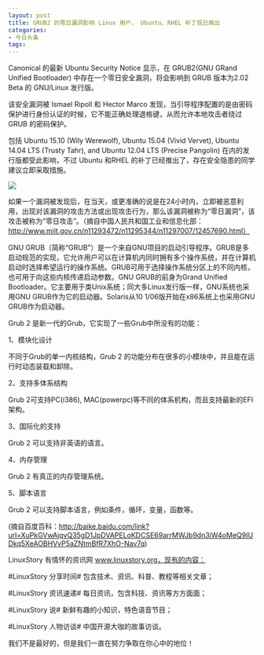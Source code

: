```yaml
---
layout: post
title: GRUB2 的零日漏洞影响 Linux 用户， Ubuntu、RHEL 补丁现已推出
categories:
- 今日头条
tags:
---
```

Canonical 的最新 Ubuntu Security Notice 显示，在 GRUB2(GNU GRand Unified Bootloader) 中存在一个零日安全漏洞，将会影响到 GRUB 版本为2.02 Beta 的 GNU/Linux 发行版。

该安全漏洞被 Ismael Ripoll 和 Hector Marco 发现，当引导程序配置的是由密码保护进行身份认证的时候，它不能正确处理退格键，从而允许本地攻击者绕过 GRUB 的密码保护。

包括 Ubuntu 15.10 (Wily Werewolf), Ubuntu 15.04 (Vivid Vervet), Ubuntu 14.04 LTS (Trusty Tahr), and Ubuntu 12.04 LTS (Precise Pangolin) 在内的发行版都受此影响，不过 Ubuntu 和RHEL 的补丁已经推出了，存在安全隐患的同学建议立即采取措施。

![](http://p3.pstatp.com/large/10672/3628252718)

如果一个漏洞被发现后，在当天，或更准确的说是在24小时内，立即被恶意利用，出现对该漏洞的攻击方法或出现攻击行为，那么该漏洞被称为“零日漏洞”，该攻击被称为“零日攻击”。（摘自中国人民共和国工业和信息化部：http://www.miit.gov.cn/n11293472/n11295344/n11297007/12457690.html）

GNU GRUB（简称“GRUB”）是一个来自GNU项目的启动引导程序。GRUB是多启动规范的实现，它允许用户可以在计算机内同时拥有多个操作系统，并在计算机启动时选择希望运行的操作系统。GRUB可用于选择操作系统分区上的不同内核，也可用于向这些内核传递启动参数。GNU GRUB的前身为Grand Unified Bootloader。它主要用于类Unix系统；同大多Linux发行版一样，GNU系统也采用GNU GRUB作为它的启动器。Solaris从10 1/06版开始在x86系统上也采用GNU GRUB作为启动器。

Grub 2 是新一代的Grub，它实现了一些Grub中所没有的功能：

1、模块化设计

不同于Grub的单一内核结构，Grub 2 的功能分布在很多的小模块中，并且能在运行时动态装载和卸除。

2、支持多体系结构

Grub 2可支持PC(i386), MAC(powerpc)等不同的体系机构，而且支持最新的EFI架构。

3、国际化的支持

Grub 2 可以支持非英语的语言。

4、内存管理

Grub 2 有真正的内存管理系统。

5、脚本语言

Grub 2 可以支持脚本语言，例如条件，循环，变量，函数等。

(摘自百度百科：http://baike.baidu.com/link?url=XuPkGVwAjqvQ35gD1JpDVAPELoKDCSE69arrMWJb9dn3iW4oMeQ9IUDkq5XeAOBHVvP5aZNtmBfR7XhO-Nav7q)

LinuxStory 有情怀的资讯网 www.linuxstory.org，现有的内容：

#LinuxStory 分享时间# 包含技术、资讯、科普、教程等相关文章；

#LinuxStory 资讯速递# 每日资讯，包含科技、资讯等方方面面；

#LinuxStory 说# 新鲜有趣的小知识，特色语音节目；

#LinuxStory 人物访谈# 中国开源大咖的故事访谈。

我们不是最好的，但是我们一直在努力争取在你心中的地位！